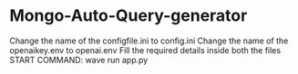 # Mongo-Auto-Query-generator

Change the name of the configfile.ini to config.ini
Change the name of the openaikey.env to openai.env
Fill the required details inside both the files
START COMMAND: wave run app.py
 